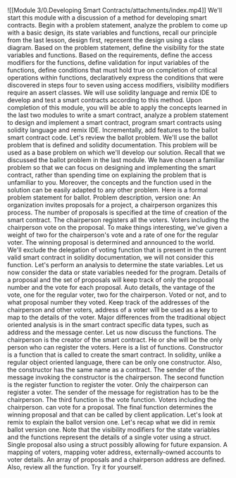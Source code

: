 ![[Module 3/0.Developing Smart Contracts/attachments/index.mp4]]
We'll start this module with a discussion of a method for developing smart contracts. Begin with a problem statement, analyze the problem to come up with a basic design, its state variables and functions, recall our principle from the last lesson, design first, represent the design using a class diagram. Based on the problem statement, define the visibility for the state variables and functions. Based on the requirements, define the access modifiers for the functions, define validation for input variables of the functions, define conditions that must hold true on completion of critical operations within functions, declaratively express the conditions that were discovered in steps four to seven using access modifiers, visibility modifiers require an assert classes. We will use solidity language and remix IDE to develop and test a smart contracts according to this method. Upon completion of this module, you will be able to apply the concepts learned in the last two modules to write a smart contract, analyze a problem statement to design and implement a smart contract, program smart contracts using solidity language and remix IDE. Incrementally, add features to the ballot smart contract code. Let's review the ballot problem. We'll use the ballot problem that is defined and solidity documentation. This problem will be used as a base problem on which we'll develop our solution. Recall that we discussed the ballot problem in the last module. We have chosen a familiar problem so that we can focus on designing and implementing the smart contract, rather than spending time on explaining the problem that is unfamiliar to you. Moreover, the concepts and the function used in the solution can be easily adapted to any other problem. Here is a formal problem statement for ballot. Problem description, version one: An organization invites proposals for a project, a chairperson organizes this process. The number of proposals is specified at the time of creation of the smart contract. The chairperson registers all the voters. Voters including the chairperson vote on the proposal. To make things interesting, we've given a weight of two for the chairperson's vote and a rate of one for the regular voter. The winning proposal is determined and announced to the world. We'll exclude the delegation of voting function that is present in the current valid smart contract in solidity documentation, we will not consider this function. Let's perform an analysis to determine the state variables. Let us now consider the data or state variables needed for the program. Details of a proposal and the set of proposals will keep track of only the proposal number and the vote for each proposal. Auto details, the vantage of the vote, one for the regular voter, two for the chairperson. Voted or not, and to what proposal number they voted. Keep track of the addresses of the chairperson and other voters, address of a voter will be used as a key to map to the details of the voter. Major differences from the traditional object oriented analysis is in the smart contract specific data types, such as address and the message center. Let us now discuss the functions. The chairperson is the creator of the smart contract. He or she will be the only person who can register the voters. Here is a list of functions. Constructor is a function that is called to create the smart contract. In solidity, unlike a regular object oriented language, there can be only one constructor. Also, the constructor has the same name as a contract. The sender of the message invoking the constructor is the chairperson. The second function is the register function to register the voter. Only the chairperson can register a voter. The sender of the message for registration has to be the chairperson. The third function is the vote function. Voters including the chairperson. can vote for a proposal. The final function determines the winning proposal and that can be called by client application. Let's look at remix to explain the ballot version one. Let's recap what we did in remix ballot version one. Note that the visibility modifiers for the state variables and the functions represent the details of a single voter using a struct. Single proposal also using a struct possibly allowing for future expansion. A mapping of voters, mapping voter address, externally-owned accounts to voter details. An array of proposals and a chairperson address are defined. Also, review all the function. Try it for yourself.